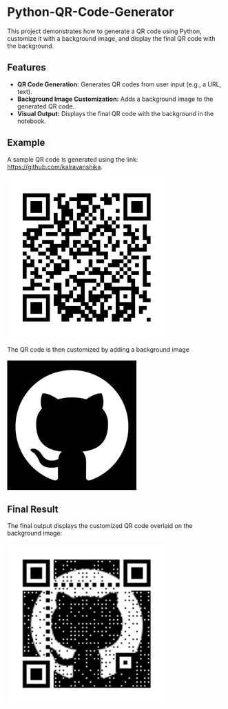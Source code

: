 # Python-QR-Code-Generator
This project demonstrates how to generate a QR code using Python, customize it with a background image, and display the final QR code with the background.

## Features
- __QR Code Generation:__ Generates QR codes from user input (e.g., a URL, text).
- __Background Image Customization:__ Adds a background image to the generated QR code.
- __Visual Output:__ Displays the final QR code with the background in the notebook.

## Example
A sample QR code is generated using the link: https://github.com/kalravanshika. 
<br><br>
![QR Code](GithubQR.png)
<br><br>
The QR code is then customized by adding a background image <br><br>
![Background image](picture.png)


## Final Result
The final output displays the customized QR code overlaid on the background image:
<br><br>
![Customized QR Code](qr_with_background.png)

